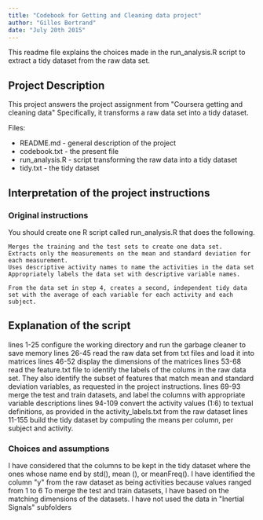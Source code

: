 ```yaml
---
title: "Codebook for Getting and Cleaning data project"
author: "Gilles Bertrand"
date: "July 20th 2015"
---
```


This readme file explains the choices made in the run_analysis.R  script to extract a tidy dataset from the raw data set.

## Project Description
This project answers the project assignment from "Coursera getting and cleaning data"
Specifically, it transforms a raw data set into a tidy dataset.


Files: 
 - README.md - general description of the project
 - codebook.txt - the present file
 - run_analysis.R - script transforming the raw data into a tidy dataset
 - tidy.txt - the tidy dataset

## Interpretation of the project instructions 

### Original instructions 
You should create one R script called run_analysis.R that does the following. 

    Merges the training and the test sets to create one data set.
    Extracts only the measurements on the mean and standard deviation for each measurement. 
    Uses descriptive activity names to name the activities in the data set
    Appropriately labels the data set with descriptive variable names. 

    From the data set in step 4, creates a second, independent tidy data set with the average of each variable for each activity and each subject.

## Explanation of the script 
lines 1-25 configure the working directory and run the garbage cleaner to save memory
lines 26-45 read the raw data set from txt files and load it into matrices
lines 46-52 display the dimensions of the matrices
lines 53-68 read the feature.txt file to identify the labels of the colums in the raw data set. They also identify the subset of features that match mean and standard deviation variables, as requested in the project instructions.
lines 69-93 merge the test and train datasets, and label the columns with appropriate variable descriptions
lines 94-109 convert the activity values (1:6) to textual definitions, as provided in the activity_labels.txt from the raw dataset
lines 11-155 build the tidy dataset by computing the means per column, per subject and activity.

### Choices and assumptions
I have considered that the columns to be kept in the tidy dataset where the ones whose name end by std(), mean (), or meanFreq().
I have identified the column "y" from the raw dataset as being activities because values ranged from 1 to 6
To merge the test and train datasets, I have based on the matching dimensions of the datasets. 
I have not used the data in "Inertial Signals" subfolders


